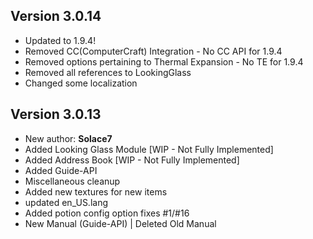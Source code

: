 ## Version 3.0.14
+ Updated to 1.9.4!
+ Removed CC(ComputerCraft) Integration - No CC API for 1.9.4
+ Removed options pertaining to Thermal Expansion - No TE for 1.9.4
+ Removed all references to LookingGlass
+ Changed some localization

## Version 3.0.13

+ New author: **Solace7**
+ Added Looking Glass Module [WIP - Not Fully Implemented]
+ Added Address Book [WIP - Not Fully Implemented]
+ Added Guide-API
+ Miscellaneous cleanup
+ Added new textures for new items
+ updated en_US.lang
+ Added potion config option fixes #1/#16
+ New Manual (Guide-API) | Deleted Old Manual